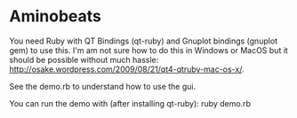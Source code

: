 Aminobeats
===

You need Ruby with QT Bindings (qt-ruby) and Gnuplot bindings (gnuplot gem) to use this. I'm am not sure how to do this in Windows or MacOS but it should be possible without much hassle: http://osake.wordpress.com/2009/08/21/qt4-qtruby-mac-os-x/.

See the demo.rb to understand how to use the gui.

You can run the demo with (after installing qt-ruby): ruby demo.rb